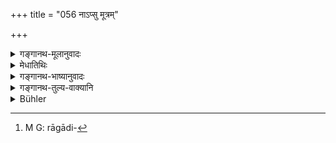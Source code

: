 +++
title = "056 नाऽप्सु मूत्रम्"

+++

<details><summary>गङ्गानथ-मूलानुवादः</summary>

He shall not throw into water urine, or faeces, or spittings, or anything else contaminated by unclean things, or blood or poisons.—(56).
</details>

<details><summary>मेधातिथिः</summary>

**लोहितं** रुधिरम् । **विषाणीति** बहुवचनं कृत्रिमाकृत्रिमभेदेन स्थावरजङ्गमभेदेन गरादिप्रकारभेदेन[^१२९] वा ॥ ४.५६ ॥


[^१२९]:
     M G: rāgādi-
</details>

<details><summary>गङ्गानथ-भाष्यानुवादः</summary>

‘*Lohita*’—Blood.

‘*Poisons*.’—The plural number is used, in view of there being several kinds of poison, which are divided into ‘natural’ and ‘artificial,’ or into ‘moveable’ and ‘immoveable,’ or into the various varieties of ‘*gara*’ and the rest.—(56).
</details>

<details><summary>गङ्गानथ-तुल्य-वाक्यानि</summary>

*Āpastamba Dharmasūtra* (1.30.18).—‘He shall not urinate or stool with
shoes on; nor in a ploughed field, nor on the path, nor in water; such
acts also he shall avoid as spitting in water.’

*Viṣṇu* (71.32.35).—‘He shall not throw any unclean thing into the fire,
nor blood, nor poison;—not also in water.’

*Yājñavalkya* (1.137).—‘He shall not throw into water spittings, or
blood, or faeces, or urine, or semen.’
</details>

<details><summary>Bühler</summary>

056	Let him not throw urine or faeces into the water, nor saliva, nor (clothes) defiled by impure substances, nor any other (impurity), nor blood, nor poisonous things.
</details>
